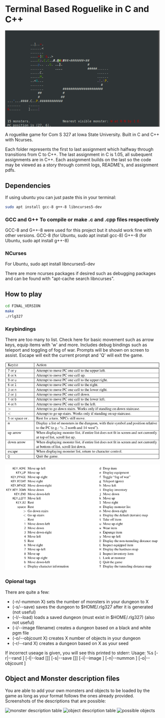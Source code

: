 # Terminal Based Roguelike in C and C++

![gameplay screenshot](./screenshots/gameplay.png)

A roguelike game for Com S 327 at Iowa State University. Built in C and C++ with Ncurses.

Each folder represents the first to last assignment which halfway through transitions from C to C++. The last assignment in C is 1.05, all subequent assignments are in C++.
Each assignment builds on the last so the code may be viewed as a story through commit logs, README's, and assignment pdfs.

## Dependencies

If using ubuntu you can just paste this in your terminal:
```bash
sudo apt install gcc-8 g++-8 libncurses5-dev
```

### GCC and G++ To compile or make .c and .cpp files respectively

GCC-8 and G++-8 were used for this project but it should work fine with other versions.
GCC-8 (for Ubuntu, sudo apt install gcc-8)
G++-8 (for Ubuntu, sudo apt install g++-8)

### NCurses

For Ubuntu, sudo apt install libncurses5-dev

There are more ncurses packages if desired such as debugging packages and can be found with "apt-cache search libncurses".

## How to play

```bash
cd FINAL_VERSION
make
./rlg327
```

### Keybindings

There are too many to list. Check here for basic movement such as arrow keys, equip items with 'w' and more. Includes debug bindings such as teleport and toggling of fog of war. Prompts will be shown on screen to assist. Escape will exit the current prompt and 'Q' will exit the game.

![movement bindings screenshot](./screenshots/movement.png)

![complete keybindings screenshot](./screenshots/more_keybindings.png)

### Opional tags

There are quite a few:
 - (-n/-nummon X) sets the number of monsters in your dungeon to X
 - (-s/--save) saves the dungeon to $HOME/.rlg327 after it is generated (not useful)
 - (-l/--load) loads a saved dungeon (must exist in $HOME/.rlg327) (also not useful)
 - (-i/--image filename) creates a dungeon based on a black and white pgm file
 - (-o/--objcount X) creates X number of objects in your dungeon
 - (-r/--rand X) creates a dungeon based on X as your seed

If incorrect useage is given, you will see this printed to stderr:
Usage: %s [-r|--rand <seed>] [-l|--load [<file>]] [-s|--save [<file>]] [-i|--image <pgm file>] [-n|--nummon <count>] [-o|--objcount <oject count>]


## Object and Monster description files

You are able to add your own monsters and objects to be loaded by the game as long as your format follows the ones already provided.
Screenshots of the descriptions that are possible:

![monster description table](./screenshots/monster_desc_table)
![object description table](./screenshots/object_desc_table)
![possible objects](./screenshots/objects_screenshot)